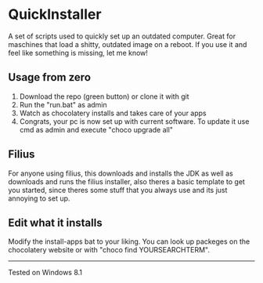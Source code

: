 # QuickInstaller
A set of scripts used to quickly set up an outdated computer. Great for maschines that load a shitty, outdated image on a reboot.
If you use it and feel like something is missing, let me know!

## Usage from zero
1. Download the repo (green button) or clone it with git
2. Run the "run.bat" as admin   
3. Watch as chocolatery installs and takes care of your apps   
4. Congrats, your pc is now set up with current software. To update it use cmd as admin and execute "choco upgrade all"   

## Filius 
For anyone using filius, this downloads and installs the JDK as well as downloads and runs the filius installer, also theres a basic template to get you started, since theres some stuff that you always use and its just annoying to set up.

## Edit what it installs
Modify the install-apps bat to your liking. You can look up packeges on the chocolatery website or with "choco find YOURSEARCHTERM".

---
Tested on Windows 8.1
